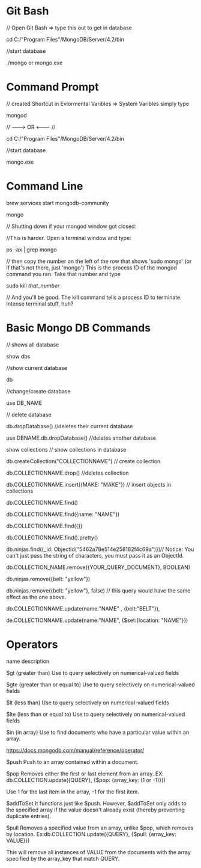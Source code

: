 # Git Bash

// Open Git Bash => type this out to get in database

cd C:/"Program Files"/MongoDB/Server/4.2/bin

//start database

./mongo or mongo.exe

# Command Prompt

// created Shortcut in Eviormental Varibles => System Varibles simply type 

mongod

// ---> OR <--- //

cd C:/"Program Files"/MongoDB/Server/4.2/bin

//start database

mongo.exe


# Command Line

brew services start mongodb-community

mongo

// Shutting down if your mongod window got closed:

//This is harder.  Open a terminal window and type:

ps -ax | grep mongo

// then copy the number on the left of the row that shows 'sudo mongo' (or if that's not there, just 'mongo')  This is the process ID of the mongod command you ran.  Take that number and type

sudo kill *that_number*

// And you'll be good.  The kill command tells a process ID to terminate.  Intense terminal stuff, huh?


# Basic Mongo DB Commands

// shows all database

show dbs

//show current database

db

//change/create database

use DB_NAME

// delete database

db.dropDatabase() //deletes their current database

use DBNAME.db.dropDatabase() //deletes another database

show collections // show collections in database

db.createCollection("COLLECTIONNAME") // create collection

db.COLLECTIONNAME.drop() //deletes collection

db.COLLECTIONNAME.insert({MAKE: "MAKE"}) // insert objects in collections

db.COLLECTIONNAME.find()

db.COLLECTIONNAME.find({name: "NAME"})

db.COLLECTIONNAME.find({})

db.COLLECTIONNAME.find().pretty()

db.ninjas.find({_id: ObjectId("5462a78e514e258182f4c69a")})// Notice: You can't just pass the string of characters, you must pass it as an ObjectId.

db.COLLECTION_NAME.remove({YOUR_QUERY_DOCUMENT}, BOOLEAN)

db.ninjas.remove({belt: "yellow"})

db.ninjas.remove({belt: "yellow"}, false) // this query would have the same effect as the one above.


db.COLLECTIONNAME.update(name:"NAME" , {belt:"BELT"}),

de.COLLECTIONNAME.update(name:"NAME", {$set:{location: "NAME"}})

# Operators

name	description

$gt     (greater than)	Use to query selectively on numerical-valued fields

$gte    (greater than or equal to)	Use to query selectively on numerical-valued fields

$lt     (less than)	Use to query selectively on numerical-valued fields

$lte    (less than or equal to)	Use to query selectively on numerical-valued fields

$in     (in array)	Use to find documents who have a particular value within an array.

https://docs.mongodb.com/manual/reference/operator/

$push	Push to an array contained within a document.

$pop	Removes either the first or last element from an array. EX: db.COLLECTION.update({QUERY}, {$pop: {array_key: (1 or -1)}})
  
Use 1 for the last item in the array, -1 for the first item.

$addToSet	It functions just like $push.  However, $addToSet only adds to the specified array if the value doesn't already exist (thereby preventing duplicate entries).

$pull	    Removes a specified value from an array, unlike $pop, which removes by location. Ex:db.COLLECTION.update({QUERY}, {$pull: {array_key: VALUE}})
  
This will remove all instances of VALUE from the documents with the array specified by the array_key that match QUERY.